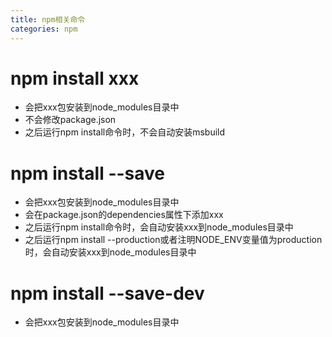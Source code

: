 ```yaml
---
title: npm相关命令
categories: npm
---
```


# npm install xxx
- 会把xxx包安装到node_modules目录中
- 不会修改package.json
- 之后运行npm install命令时，不会自动安装msbuild

# npm install --save

- 会把xxx包安装到node_modules目录中
- 会在package.json的dependencies属性下添加xxx
- 之后运行npm install命令时，会自动安装xxx到node_modules目录中
- 之后运行npm install --production或者注明NODE_ENV变量值为production时，会自动安装xxx到node_modules目录中

# npm install --save-dev
- 会把xxx包安装到node_modules目录中
